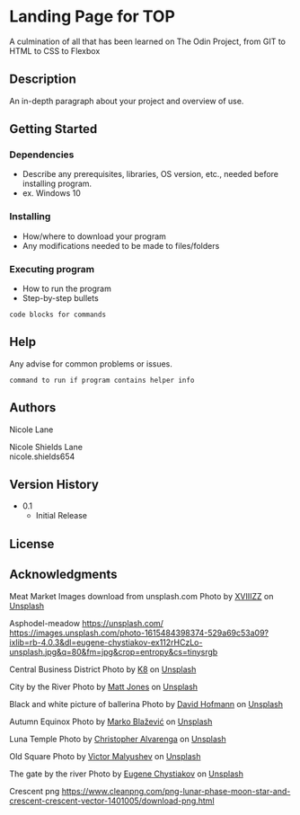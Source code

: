 # Landing Page for TOP 

A culmination of all that has been learned on The Odin Project, from GIT to HTML to CSS to Flexbox 

## Description

An in-depth paragraph about your project and overview of use.

## Getting Started

### Dependencies

* Describe any prerequisites, libraries, OS version, etc., needed before installing program.
* ex. Windows 10

### Installing

* How/where to download your program
* Any modifications needed to be made to files/folders

### Executing program

* How to run the program
* Step-by-step bullets
```
code blocks for commands
```

## Help

Any advise for common problems or issues.
```
command to run if program contains helper info
```

## Authors

Nicole Lane 

Nicole Shields Lane   
nicole.shields654 

## Version History


* 0.1
    * Initial Release

## License






## Acknowledgments
Meat Market 
Images download from unsplash.com 
Photo by <a href="https://unsplash.com/@xviiizz?utm_source=unsplash&utm_medium=referral&utm_content=creditCopyText">XVIIIZZ</a> on <a href="https://unsplash.com/photos/PmaHDUjIt4U?utm_source=unsplash&utm_medium=referral&utm_content=creditCopyText">Unsplash</a>

Asphodel-meadow
https://unsplash.com/
https://images.unsplash.com/photo-1615484398374-529a69c53a09?ixlib=rb-4.0.3&dl=eugene-chystiakov-ex112rHCzLo-unsplash.jpg&q=80&fm=jpg&crop=entropy&cs=tinysrgb

Central Business District
Photo by <a href="https://unsplash.com/@_k8_?utm_source=unsplash&utm_medium=referral&utm_content=creditCopyText">K8</a> on <a href="https://unsplash.com/photos/jov41hWKRxQ?utm_source=unsplash&utm_medium=referral&utm_content=creditCopyText">Unsplash</a>
  
  City by the River
  Photo by <a href="https://unsplash.com/@mattjonesgram?utm_source=unsplash&utm_medium=referral&utm_content=creditCopyText">Matt Jones</a> on <a href="https://unsplash.com/photos/9CPAjGVB378?utm_source=unsplash&utm_medium=referral&utm_content=creditCopyText">Unsplash</a>
  
  Black and white picture of ballerina 
  Photo by <a href="https://unsplash.com/@davidhofmann?utm_source=unsplash&utm_medium=referral&utm_content=creditCopyText">David Hofmann</a> on <a href="https://unsplash.com/photos/POd35V_uE4k?utm_source=unsplash&utm_medium=referral&utm_content=creditCopyText">Unsplash</a>
  
  Autumn Equinox 
  Photo by <a href="https://unsplash.com/@kerber?utm_source=unsplash&utm_medium=referral&utm_content=creditCopyText">Marko Blažević</a> on <a href="https://unsplash.com/photos/S7mAngnWV1A?utm_source=unsplash&utm_medium=referral&utm_content=creditCopyText">Unsplash</a>
  
  Luna Temple 
  Photo by <a href="https://unsplash.com/es/@kriztheman?utm_source=unsplash&utm_medium=referral&utm_content=creditCopyText">Christopher Alvarenga</a> on <a href="https://unsplash.com/photos/QBMdVIU3oQk?utm_source=unsplash&utm_medium=referral&utm_content=creditCopyText">Unsplash</a>
  
  Old Square 
  Photo by <a href="https://unsplash.com/@malyushev?utm_source=unsplash&utm_medium=referral&utm_content=creditCopyText">Victor Malyushev</a> on <a href="https://unsplash.com/photos/Oirxgq5IyCI?utm_source=unsplash&utm_medium=referral&utm_content=creditCopyText">Unsplash</a>
  
  The gate by the river 
  Photo by <a href="https://unsplash.com/@eugenechystiakov?utm_source=unsplash&utm_medium=referral&utm_content=creditCopyText">Eugene Chystiakov</a> on <a href="https://unsplash.com/photos/ex112rHCzLo?utm_source=unsplash&utm_medium=referral&utm_content=creditCopyText">Unsplash</a>
  
  Crescent png 
  https://www.cleanpng.com/png-lunar-phase-moon-star-and-crescent-crescent-vector-1401005/download-png.html

  
  
